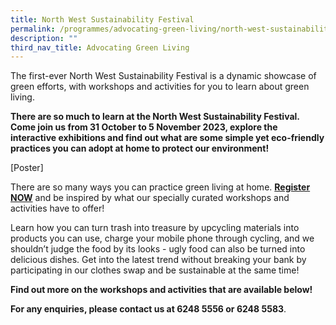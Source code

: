 ```yaml
---
title: North West Sustainability Festival
permalink: /programmes/advocating-green-living/north-west-sustainability-festival/
description: ""
third_nav_title: Advocating Green Living
---
```

The first-ever North West Sustainability Festival is a dynamic showcase of green efforts, with workshops and activities for you to learn about green living.

**There are so much to learn at the North West Sustainability Festival. Come join us from 31 October to 5 November 2023, explore the interactive exhibitions and find out what are some simple yet eco-friendly practices you can adopt at home to protect our environment!**

[Poster]

There are so many ways you can practice green living at home. **[Register NOW](https://go.gov.sg/nwsfreg)** and be inspired by what our specially curated workshops and activities have to offer!

Learn how you can turn trash into treasure by upcycling materials into products you can use, charge your mobile phone through cycling, and we shouldn’t judge the food by its looks - ugly food can also be turned into delicious dishes. Get into the latest trend without breaking your bank by participating in our clothes swap and be sustainable at the same time!

**Find out more on the workshops and activities that are available below!**



**For any enquiries, please contact us at 6248 5556 or 6248 5583**.